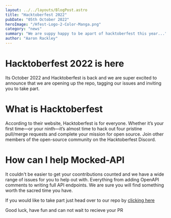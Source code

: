 ```yaml
---
layout: ../../layouts/BlogPost.astro
title: "Hacktoberfest 2022"
pubDate: "05th October 2022"
heroImage: "/Hfest-Logo-2-Color-Manga.png"
category: "news"
summary: "We are suppy happy to be apart of hacktoberfest this year..."
author: "Aaron Rackley"
---
```


# Hacktoberfest 2022 is here

Its October 2022 and Hacktoberfest is back and we are super excited to announce that we are opening up the repo, tagging our issues and inviting you to take part. 

# What is Hacktoberfest
According to their website, Hacktoberfest is for everyone. Whether it’s your first time—or your ninth—it’s almost time to hack out four pristine pull/merge requests and complete your mission for open source. Join other members of the open-source community on the Hacktoberfest Discord.

# How can I help Mocked-API

It couldn't be easier to get your coontributions counted and we have a wide range of issues for you to help out with. Everything from adding OpenAPI comments to writing full API endpoints. We are sure you will find something worth the sacred time you have.

If you would like to take part just head over to our repo by [clicking here](https://github.com/ageddesi/Mocked-API)

Good luck, have fun and can not wait to recieve your PR